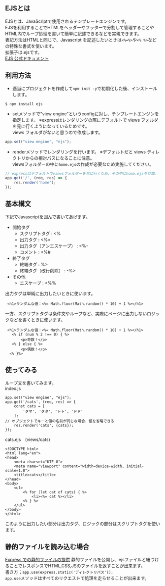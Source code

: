 ## EJSとは
EJSとは、JavaScriptで使用されるテンプレートエンジンです。   
EJSを利用することでHTMLをヘッダーやフッターで分割して管理することやHTML内でループ処理を書いて簡単に記述できるなどを実現できます。  
表記方法はHTMLと同じで、Javascript を記述したいときは`<%=%>`や`<% %>`などの特殊な書式を使います。  
拡張子は.ejsです。  
[EJS 公式ドキュメント](https://ejs.co/#install)

## 利用方法
- 適当にプロジェクトを作成して`npm init -y`で初期化した後、インストールします。
```
$ npm install ejs
```
- setメソッドで"view engine"というconfigに対し、テンプレートエンジンを指定します。
※expressはレンダリングの際にデフォルトで views フォルダを見に行くようになっているためです。  
views フォルダがないと思うので作成します。
```javascript
app.set("view engine", "ejs");
```
- renderメソッドでレンダリングを行います。
※デフォルトだと views ディレクトリからの相対パスになることに注意。  
viewsフォルダーの中に`home.ejs`の作成が必要なため実施してください。
```javascript
// expressはデフォルトでviewsフォルダーを見に行くため、その中にhome.ejsを作成。
app.get('/', (req, res) => {
    res.render('home');
});
```

## 基本構文
下記でJavascriptを囲んで書いてあげます。  
- 開始タグ
    - スクリプトタグ : <%
    - 出力タグ : <%=
    - 出力タグ（アンエスケープ） : <%-
    - コメント : <%#
- 終了タグ
    - 終端タグ : %>
    - 終端タグ（改行削除） : -%>
- その他
    - エスケープ : <%%

出力タグは単純に出力したいときに使います。  
```ejs
 <h1>ランダムな値：<%= Math.floor(Math.random() * 10) + 1 %></h1>
```
一方、スクリプトタグは条件文やループなど、実際にページに出力しないロジックなどを書くときに使います。  
 ```ejs
  <h1>ランダムな値：<%= Math.floor(Math.random() * 10) + 1 %></h1>
    <% if (num % 2 !== 0) { %>
        <p>奇数！</p>
    <% } else { %>
        <p>偶数！</p>
   <% }%>
```

## 使ってみる
ループ文を書いてみます。  
index.js
```
app.set("view engine", "ejs");
app.get('/cats', (req, res) => {
    const cats = [
        'タマ', 'タタ', 'トト', 'ドド'
    ];
// オブジェクトでキーと値の名前が同じな場合、値を省略できる
    res.render('cats', {cats});
});
```
cats.ejs　(views/cats)
```ejs
<!DOCTYPE html>
<html lang="en">
<head>
    <meta charset="UTF-8">
    <meta name="viewport" content="width=device-width, initial-scale=1.0">
    <title>cats</title>
</head>
<body>
    <ul>
        <% for (let cat of cats) { %>
            <li><%= cat %></li>
        <% } %>
    </ul>
</body>
</html>
```
このように出力したい部分は出力タグ、ロジックの部分はスクリプトタグを使います。

## 静的ファイルを読み込む場合
[Express での静的ファイルの提供](https://expressjs.com/ja/starter/static-files.html)
静的ファイルを公開し、ejsファイルと紐づけることでレスポンスでHTML,CSS,JSのファイルを返すことが出来ます。  
書き方；`app.use(express.static('ディレクトリパス'));`  
`app.use`メソッドはすべてのリクエストで処理を走らせることが出来ます。  

